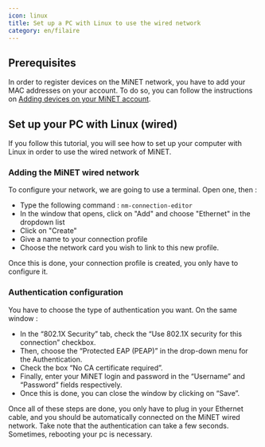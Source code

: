 ```yaml
---
icon: linux
title: Set up a PC with Linux to use the wired network
category: en/filaire
---
```


## Prerequisites

In order to register devices on the MiNET network, you have to add your MAC addresses on your account. To do so, you can follow the instructions on [Adding devices on your MiNET account](/en/tutoriels/ajouter-des-appareils).

## Set up your PC with Linux (wired)

If you follow this tutorial, you will see how to set up your computer with Linux in order to use the wired network of MiNET.

### Adding the MiNET wired network

To configure your network, we are going to use a terminal. Open one, then :
- Type the following command : `nm-connection-editor`
- In the window that opens, click on "Add" and choose "Ethernet" in the dropdown list
- Click on "Create"
- Give a name to your connection profile
- Choose the network card you wish to link to this new profile.

Once this is done, your connection profile is created, you only have to configure it.

### Authentication configuration

You have to choose the type of authentication you want. On the same window :
- In the “802.1X Security” tab, check the “Use 802.1X security for this connection” checkbox.
- Then, choose the “Protected EAP (PEAP)” in the drop-down menu for the Authentication.
- Check the box “No CA certificate required”.
- Finally, enter your MiNET login and password in the “Username” and “Password” fields respectively.
- Once this is done, you can close the window by clicking on “Save”.

Once all of these steps are done, you only have to plug in your Ethernet cable, and you should be automatically connected on the MiNET wired network. Take note that the authentication can take a few seconds. Sometimes, rebooting your pc is necessary.

